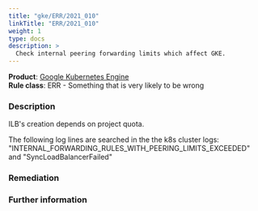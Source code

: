 ```yaml
---
title: "gke/ERR/2021_010"
linkTitle: "ERR/2021_010"
weight: 1
type: docs
description: >
  Check internal peering forwarding limits which affect GKE.
---
```


**Product**: [Google Kubernetes Engine](https://cloud.google.com/kubernetes-engine)\
**Rule class**: ERR - Something that is very likely to be wrong

### Description


ILB's creation depends on project quota.

The following log lines are searched in the the k8s cluster logs:
"INTERNAL_FORWARDING_RULES_WITH_PEERING_LIMITS_EXCEEDED" and "SyncLoadBalancerFailed"

### Remediation

### Further information
